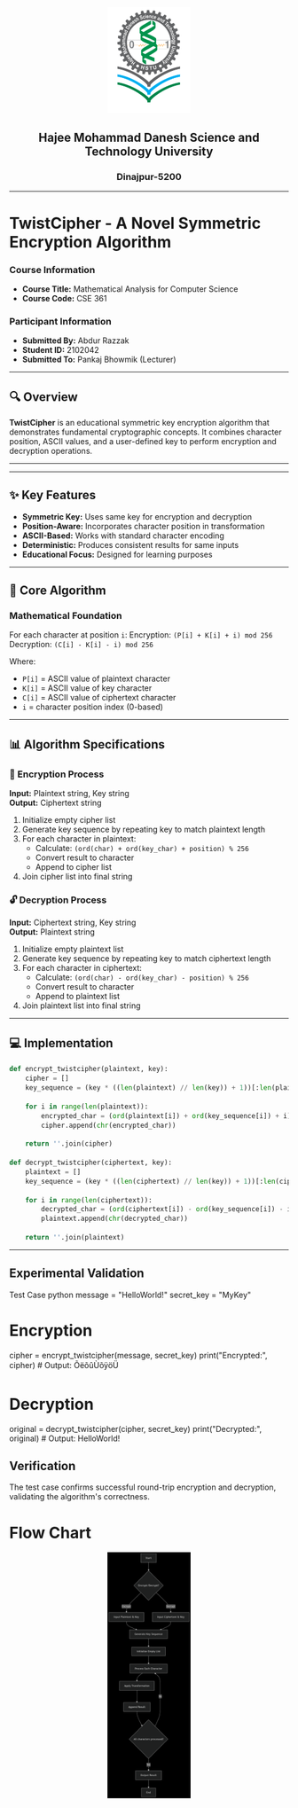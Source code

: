 <p align="center">
  <img src="./HSTU_Logo.png" alt="HSTU Logo" width="150">
</p>

<h2 align="center"><strong>Hajee Mohammad Danesh Science and Technology University</strong></h2>

<h3 align="center">Dinajpur-5200</h3>

---

# TwistCipher - A Novel Symmetric Encryption Algorithm

### Course Information
- **Course Title:** Mathematical Analysis for Computer Science  
- **Course Code:** CSE 361  


### Participant Information
- **Submitted By:** Abdur Razzak  
- **Student ID:** 2102042  
- **Submitted To:** Pankaj Bhowmik (Lecturer)  

---

## 🔍 Overview
**TwistCipher** is an educational symmetric key encryption algorithm that demonstrates fundamental cryptographic concepts. It combines character position, ASCII values, and a user-defined key to perform encryption and decryption operations.

---

---

## ✨ Key Features
- **Symmetric Key:** Uses same key for encryption and decryption
- **Position-Aware:** Incorporates character position in transformation
- **ASCII-Based:** Works with standard character encoding
- **Deterministic:** Produces consistent results for same inputs
- **Educational Focus:** Designed for learning purposes

--- 

## 🧮 Core Algorithm

### Mathematical Foundation
For each character at position `i`:
Encryption: `(P[i] + K[i] + i) mod 256`
Decryption: `(C[i] - K[i] - i) mod 256`

Where:
- `P[i]` = ASCII value of plaintext character
- `K[i]` = ASCII value of key character
- `C[i]` = ASCII value of ciphertext character
- `i` = character position index (0-based)

---

## 📊 Algorithm Specifications

### 🔐 Encryption Process
**Input:** Plaintext string, Key string  
**Output:** Ciphertext string  

1. Initialize empty cipher list
2. Generate key sequence by repeating key to match plaintext length
3. For each character in plaintext:
   - Calculate: `(ord(char) + ord(key_char) + position) % 256`
   - Convert result to character
   - Append to cipher list
4. Join cipher list into final string

### 🔓 Decryption Process
**Input:** Ciphertext string, Key string  
**Output:** Plaintext string  

1. Initialize empty plaintext list
2. Generate key sequence by repeating key to match ciphertext length
3. For each character in ciphertext:
   - Calculate: `(ord(char) - ord(key_char) - position) % 256`
   - Convert result to character
   - Append to plaintext list
4. Join plaintext list into final string

---

## 💻 Implementation

```python
def encrypt_twistcipher(plaintext, key):
    cipher = []
    key_sequence = (key * ((len(plaintext) // len(key)) + 1))[:len(plaintext)]
    
    for i in range(len(plaintext)):
        encrypted_char = (ord(plaintext[i]) + ord(key_sequence[i]) + i) % 256
        cipher.append(chr(encrypted_char))
    
    return ''.join(cipher)

def decrypt_twistcipher(ciphertext, key):
    plaintext = []
    key_sequence = (key * ((len(ciphertext) // len(key)) + 1))[:len(ciphertext)]
    
    for i in range(len(ciphertext)):
        decrypted_char = (ord(ciphertext[i]) - ord(key_sequence[i]) - i) % 256
        plaintext.append(chr(decrypted_char))
    
    return ''.join(plaintext)

```
------
## Experimental Validation
Test Case
python
message = "HelloWorld!"
secret_key = "MyKey"

# Encryption
cipher = encrypt_twistcipher(message, secret_key)
print("Encrypted:", cipher)  # Output: ÕëõûÙõÿöÜ

# Decryption
original = decrypt_twistcipher(cipher, secret_key)
print("Decrypted:", original)  # Output: HelloWorld!

## Verification
The test case confirms successful round-trip encryption and decryption, validating the algorithm's correctness.

# Flow Chart 
<p align="center">
  <img src="./flowchar.png" alt="flow chart" width="150">
</p>

